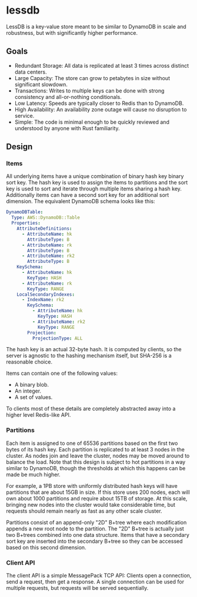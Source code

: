 # lessdb

LessDB is a key-value store meant to be similar to DynamoDB in scale and robustness, but with significantly higher performance.

## Goals

* Redundant Storage: All data is replicated at least 3 times across distinct data centers.
* Large Capacity: The store can grow to petabytes in size without significant slowdown.
* Transactions: Writes to multiple keys can be done with strong consistency and all-or-nothing conditionals.
* Low Latency: Speeds are typically closer to Redis than to DynamoDB.
* High Availability: An availability zone outage will cause no disruption to service.
* Simple: The code is minimal enough to be quickly reviewed and understood by anyone with Rust familiarity.

## Design

### Items

All underlying items have a unique combination of binary hash key binary sort
key. The hash key is used to assign the items to partitions and the sort key is
used to sort and iterate through multiple items sharing a hash key.
Additionally items can have a second sort key for an additional sort dimension.
The equivalent DynamoDB schema looks like this:

```yaml
DynamoDBTable:
  Type: AWS::DynamoDB::Table
  Properties:
    AttributeDefinitions:
      - AttributeName: hk
        AttributeType: B
      - AttributeName: rk
        AttributeType: B
      - AttributeName: rk2
        AttributeType: B
    KeySchema:
      - AttributeName: hk
        KeyType: HASH
      - AttributeName: rk
        KeyType: RANGE
    LocalSecondaryIndexes:
      - IndexName: rk2
        KeySchema:
          - AttributeName: hk
            KeyType: HASH
          - AttributeName: rk2
            KeyType: RANGE
        Projection:
          ProjectionType: ALL
```

The hash key is an actual 32-byte hash. It is computed by clients, so the
server is agnostic to the hashing mechanism itself, but SHA-256 is a reasonable
choice.

Items can contain one of the following values:

* A binary blob.
* An integer.
* A set of values.

To clients most of these details are completely abstracted away into a higher
level Redis-like API.

### Partitions

Each item is assigned to one of 65536 partitions based on the first two bytes
of its hash key. Each partition is replicated to at least 3 nodes in the
cluster. As nodes join and leave the cluster, nodes may be moved around to
balance the load. Note that this design is subject to hot partitions in a way
similar to DynamoDB, though the thresholds at which this happens can be made be
much higher.

For example, a 1PB store with uniformly distributed hash keys will have
partitions that are about 15GB in size. If this store uses 200 nodes, each
will own about 1000 partitions and require about 15TB of storage. At this scale,
bringing new nodes into the cluster would take considerable time, but requests
should remain nearly as fast as any other scale cluster.

Partitions consist of an append-only "2D" B+tree where each modification
appends a new root node to the partition. The "2D" B+tree is actually just two
B+trees combined into one data structure. Items that have a secondary sort key
are inserted into the secondary B+tree so they can be accessed based on this
second dimension.

### Client API

The client API is a simple MessagePack TCP API: Clients open a connection, send
a request, then get a response. A single connection can be used for multiple
requests, but requests will be served sequentially.
